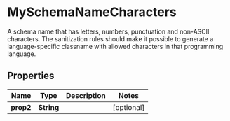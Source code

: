 

# MySchemaNameCharacters

A schema name that has letters, numbers, punctuation and non-ASCII characters. The sanitization rules should make it possible to generate a language-specific classname with allowed characters in that programming language.

## Properties

| Name | Type | Description | Notes |
|------------ | ------------- | ------------- | -------------|
|**prop2** | **String** |  |  [optional] |



